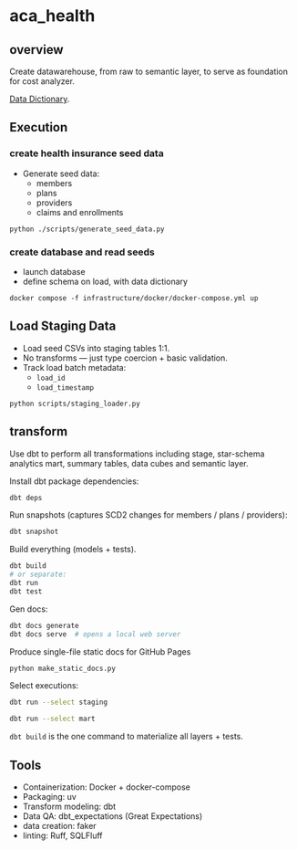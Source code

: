 # aca_health

## overview

Create datawarehouse, from raw to semantic layer, to serve as foundation for cost analyzer.

[Data Dictionary](https://garthmortensen.github.io/aca_health/).

## Execution

### create health insurance seed data

- Generate seed data:
  - members
  - plans
  - providers
  - claims and enrollments

`python ./scripts/generate_seed_data.py`

### create database and read seeds

- launch database
- define schema on load, with data dictionary

`docker compose -f infrastructure/docker/docker-compose.yml up`

## Load Staging Data

- Load seed CSVs into staging tables 1:1.
- No transforms — just type coercion + basic validation.
- Track load batch metadata:
  - `load_id`
  - `load_timestamp`

`python scripts/staging_loader.py`

## transform

Use dbt to perform all transformations including stage, star-schema analytics mart, summary tables, data cubes and semantic layer.

Install dbt package dependencies:

```bash
dbt deps
```

Run snapshots (captures SCD2 changes for members / plans / providers):

```bash
dbt snapshot
```

Build everything (models + tests).

```bash
dbt build
# or separate:
dbt run
dbt test
```

Gen docs:

```bash
dbt docs generate
dbt docs serve  # opens a local web server
```

Produce single-file static docs for GitHub Pages

```bash
python make_static_docs.py
```

Select executions:

```bash
dbt run --select staging

dbt run --select mart
```

`dbt build` is the one command to materialize all layers + tests.

## Tools

- Containerization: Docker + docker-compose
- Packaging: uv
- Transform modeling: dbt
- Data QA: dbt_expectations (Great Expectations)
- data creation: faker
- linting: Ruff, SQLFluff
